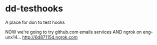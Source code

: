 dd-testhooks
============

A place for don to test hooks

NOW we're going to try github.com emails services
AND ngrok on eng-unx14... http://6d87115d.ngrok.com
